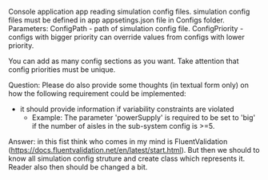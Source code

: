 ﻿Console application app reading simulation config files. simulation config files must be defined in app appsetings.json file in Configs folder.
Parameters:
	ConfigPath - path of simulation config file.
	ConfigPriority - configs with bigger priority can override values from configs with lower priority.

You can add as many config sections as you want. Take attention that config priorities must be unique.

Question: Please do also provide some thoughts (in textual form only) on how the following requirement could be implemented:
- it should provide information if variability constraints are violated 
	- Example: The parameter 'powerSupply' is required to be set to 'big' if the number of aisles in the sub-system config is >=5.

Answer: in this fist think who comes in my mind is FluentValidation (https://docs.fluentvalidation.net/en/latest/start.html). But then we should to know all simulation config struture and create class which represents it. Reader also then should be changed a bit. 


